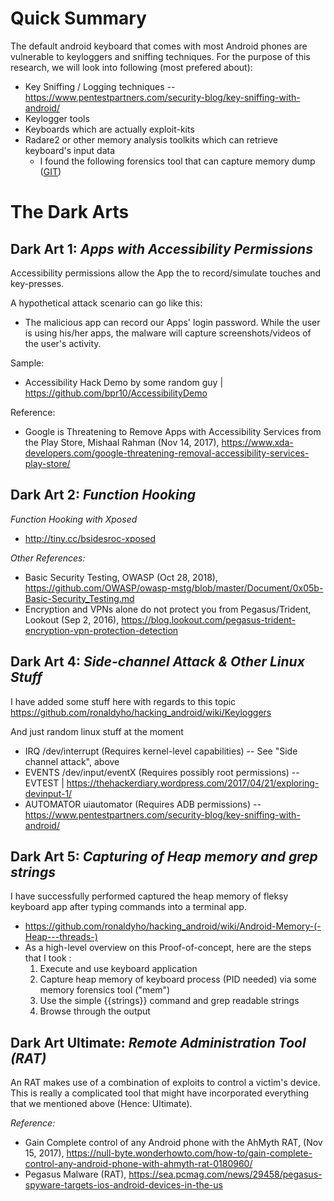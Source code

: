 # Quick Summary 

The default android keyboard that comes with most Android phones are vulnerable to keyloggers and sniffing techniques. For the purpose of this research, we will look into following (most prefered about): 
- Key Sniffing / Logging techniques
  -- https://www.pentestpartners.com/security-blog/key-sniffing-with-android/
- Keylogger tools 
- Keyboards which are actually exploit-kits
- Radare2 or other memory analysis toolkits which can retrieve keyboard's input data 
  - I found the following forensics tool that can capture memory dump ([GIT](https://github.com/MobileForensicsResearch/mem))



# The Dark Arts 

## Dark Art 1: *Apps with Accessibility Permissions*

Accessibility permissions allow the App the to record/simulate touches and key-presses. 

A hypothetical attack scenario can go like this:
- The malicious app can record our Apps' login password. While the user is using his/her apps, the malware will capture screenshots/videos of the user's activity. 

Sample:
- Accessibility Hack Demo by some random guy | https://github.com/bpr10/AccessibilityDemo

Reference: 
- Google is Threatening to Remove Apps with Accessibility Services from the Play Store, Mishaal Rahman (Nov 14, 2017), https://www.xda-developers.com/google-threatening-removal-accessibility-services-play-store/

## Dark Art 2: *Function Hooking*

*Function Hooking with Xposed*
- http://tiny.cc/bsidesroc-xposed

*Other References:*

- Basic Security Testing, OWASP (Oct 28, 2018), https://github.com/OWASP/owasp-mstg/blob/master/Document/0x05b-Basic-Security_Testing.md
- Encryption and VPNs alone do not protect you from Pegasus/Trident, Lookout (Sep 2, 2016), https://blog.lookout.com/pegasus-trident-encryption-vpn-protection-detection 



## Dark Art 4: *Side-channel Attack & Other Linux Stuff*

I have added some stuff here with regards to this topic
https://github.com/ronaldyho/hacking_android/wiki/Keyloggers

And just random linux stuff at the moment
- IRQ /dev/interrupt (Requires kernel-level capabilities)
  -- See "Side channel attack", above
- EVENTS /dev/input/eventX (Requires possibly root permissions)
  -- EVTEST | https://thehackerdiary.wordpress.com/2017/04/21/exploring-devinput-1/
- AUTOMATOR uiautomator (Requires ADB permissions) 
  -- https://www.pentestpartners.com/security-blog/key-sniffing-with-android/



## Dark Art 5: *Capturing of Heap memory and grep strings*

I have successfully performed captured the heap memory of fleksy keyboard app after typing commands into a terminal app. 

- https://github.com/ronaldyho/hacking_android/wiki/Android-Memory-(-Heap---threads-) 
- As a high-level overview on this Proof-of-concept, here are the steps that I took :
   1. Execute and use keyboard application 
   1. Capture heap memory of keyboard process (PID needed) via some memory forensics tool ("mem") 
   1. Use the simple {{strings}} command and grep readable strings 
   1. Browse through the output 



## Dark Art Ultimate: *Remote Administration Tool (RAT)* 

An RAT makes use of a combination of exploits to control a victim's device. This is really a complicated tool that might have incorporated everything that we mentioned above (Hence: Ultimate).

*Reference:*

- Gain Complete control of any Android phone with the AhMyth RAT, (Nov 15, 2017), https://null-byte.wonderhowto.com/how-to/gain-complete-control-any-android-phone-with-ahmyth-rat-0180960/ 
- Pegasus Malware (RAT), https://sea.pcmag.com/news/29458/pegasus-spyware-targets-ios-android-devices-in-the-us 
